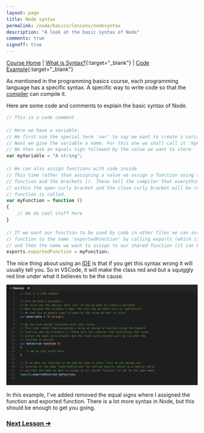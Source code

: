 ```yaml
---
layout: page
title: Node syntax
permalink: /node/basics/lessons/nodesyntax
description: "A look at the basic syntax of Node"
comments: true
signoff: true
---
```


[Course Home](../../course) \| [What is Syntax?](/programming/lessons/syntax){:target="_blank"} \| [Code Example](https://github.com/mwinteringham/free-node-basics-course/blob/master/nodelessons/A_Syntax.js){:target="_blank"}

As mentioned in the programming basics course, each programming language has a specific syntax. A specific way to write code so that the [compiler](/programming/lessons/compiler) can compile it.

Here are some code and comments to explain the basic syntax of Node.

```javascript
// This is a code comment

// Here we have a variable.
// We first use the special term 'var' to say we want to create a variable
// Next we give the variable a name. For this one we shall call it 'myPlatform'
// We then use an equals sign followed by the value we want to store
var myVariable = "A string";

// We can also assign functions with code inside
// This time rather than assigning a value we assign a function using the keyword
// function and the brackets (). These tell the compiler that everything that lives
// within the open curly bracket and the close curly bracket will be run when the
// function is called.
var myFunction = function ()
{
    // We do cool stuff here
}

// If we want our function to be used by code in other files we can assign our
// function to the name 'exportedFunction' by calling exports (which is a special word)
// and then the name we want to assign to our shared function (it can be the same name)
exports.exportedFunction = myFunction;
```

The nice thing about using an [IDE](/programming/lessons/ides) is that if you get this syntax wrong it will usually tell you. So in VSCode, it will make the class red and but a squiggly red line under what it believes to be the cause.

![VSCode Syntax Errors](/images/course/node/vscodesyntaxerror.png)

In this example, I've added removed the equal signs where I assigned the function and exported function.
There is a lot more syntax in Node, but this should be enough to get you going.

### [Next Lesson &#10132;](../lessons/usinglibraries.html)
